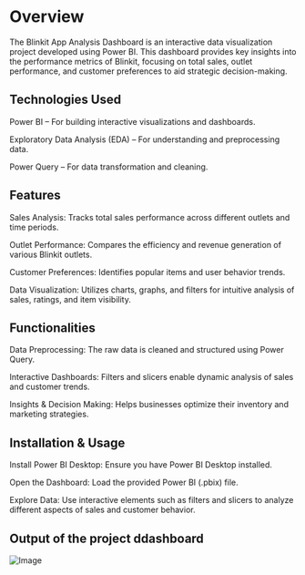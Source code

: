 # Overview

The Blinkit App Analysis Dashboard is an interactive data visualization project developed using Power BI. This dashboard provides key insights into the performance metrics of Blinkit, focusing on total sales, outlet performance, and customer preferences to aid strategic decision-making.

## Technologies Used

Power BI – For building interactive visualizations and dashboards.

Exploratory Data Analysis (EDA) – For understanding and preprocessing data.

Power Query – For data transformation and cleaning.

## Features

Sales Analysis: Tracks total sales performance across different outlets and time periods.

Outlet Performance: Compares the efficiency and revenue generation of various Blinkit outlets.

Customer Preferences: Identifies popular items and user behavior trends.

Data Visualization: Utilizes charts, graphs, and filters for intuitive analysis of sales, ratings, and item visibility.

## Functionalities

Data Preprocessing: The raw data is cleaned and structured using Power Query.

Interactive Dashboards: Filters and slicers enable dynamic analysis of sales and customer trends.

Insights & Decision Making: Helps businesses optimize their inventory and marketing strategies.

## Installation & Usage

Install Power BI Desktop: Ensure you have Power BI Desktop installed.

Open the Dashboard: Load the provided Power BI (.pbix) file.

Explore Data: Use interactive elements such as filters and slicers to analyze different aspects of sales and customer behavior.

## Output of the project ddashboard
![Image](https://github.com/user-attachments/assets/58106eb3-9a86-430b-9870-12d3711d0a5c)
